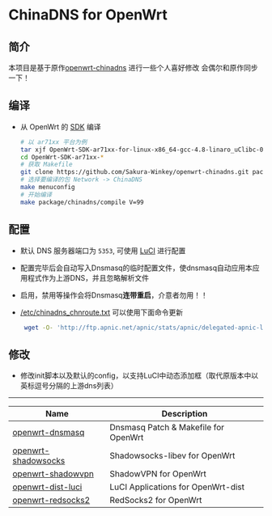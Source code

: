 ChinaDNS for OpenWrt
===

简介
---

 本项目是基于原作[openwrt-chinadns][1] 进行一些个人喜好修改
 会偶尔和原作同步一下！ 

编译
---

 - 从 OpenWrt 的 [SDK][S] 编译  

   ```bash
   # 以 ar71xx 平台为例
   tar xjf OpenWrt-SDK-ar71xx-for-linux-x86_64-gcc-4.8-linaro_uClibc-0.9.33.2.tar.bz2
   cd OpenWrt-SDK-ar71xx-*
   # 获取 Makefile
   git clone https://github.com/Sakura-Winkey/openwrt-chinadns.git package/chinadns
   # 选择要编译的包 Network -> ChinaDNS
   make menuconfig
   # 开始编译
   make package/chinadns/compile V=99
   ```

配置
---

 - 默认 DNS 服务器端口为 `5353`, 可使用 [LuCI][L] 进行配置

 - 配置完毕后会自动写入Dnsmasq的临时配置文件，使dnsmasq自动应用本应用程式作为上游DNS，并且忽略解析文件

 - 启用，禁用等操作会将Dnsmasq**连带重启**，介意者勿用！！  

 - [/etc/chinadns_chnroute.txt][3] 可以使用下面命令更新
   ```bash
    wget -O- 'http://ftp.apnic.net/apnic/stats/apnic/delegated-apnic-latest' | awk -F\| '/CN\|ipv4/ { printf("%s/%d\n", $4, 32-log($5)/log(2)) }' > /etc/chinadns_chnroute.txt
   ```

修改
---

 - 修改init脚本以及默认的config，以支持LuCI中动态添加框（取代原版本中以英标逗号分隔的上游dns列表）

----------

 Name                     | Description
 -------------------------|-----------------------------------
 [openwrt-dnsmasq][6]     | Dnsmasq Patch & Makefile for OpenWrt
 [openwrt-shadowsocks][7] | Shadowsocks-libev for OpenWrt
 [openwrt-shadowvpn][5]   | ShadowVPN for OpenWrt
 [openwrt-dist-luci][L]   | LuCI Applications for OpenWrt-dist
 [openwrt-redsocks2][R]   | RedSocks2 for OpenWrt


  [1]: https://github.com/aa65535/openwrt-chinadns
  [2]: https://sourceforge.net/projects/openwrt-dist/files/chinadns/
  [3]: https://github.com/clowwindy/ChinaDNS/blob/master/chnroute.txt
  [5]: https://github.com/aa65535/openwrt-shadowvpn
  [6]: https://github.com/aa65535/openwrt-dnsmasq
  [7]: https://github.com/shadowsocks/openwrt-shadowsocks
  [R]: https://github.com/aa65535/openwrt-redsocks2
  [S]: http://wiki.openwrt.org/doc/howto/obtain.firmware.sdk
  [L]: https://github.com/aa65535/openwrt-dist-luci
